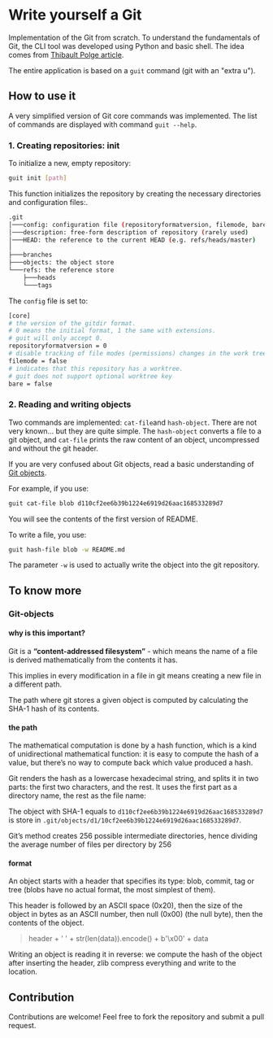 # Write yourself a Git

Implementation of the Git from scratch.
To understand the fundamentals of Git, the CLI tool was developed using Python
and basic shell. The idea comes from [Thibault Polge article](https://wyag.thb.lt/#intro).

The entire application is based on a `guit` command (git with an "extra u").

## How to use it

A very simplified version of Git core commands was implemented.
The list of commands are displayed with command `guit --help`.

### 1. Creating repositories: init

To initialize a new, empty repository:
``` bash
guit init [path]
```
This function initializes the repository by creating the necessary
directories and configuration files:.

``` bash
.git
│───config: configuration file (repositoryformatversion, filemode, bare)
│───description: free-form description of repository (rarely used)
│───HEAD: the reference to the current HEAD (e.g. refs/heads/master)
│
├───branches
├───objects: the object store
└───refs: the reference store
    ├───heads
    └───tags
```

The `config` file is set to:

``` bash
[core]
# the version of the gitdir format.
# 0 means the initial format, 1 the same with extensions.
# guit will only accept 0.
repositoryformatversion = 0
# disable tracking of file modes (permissions) changes in the work tree.
filemode = false
# indicates that this repository has a worktree.
# guit does not support optional worktree key
bare = false
```

### 2. Reading and writing objects

Two commands are implemented: `cat-file`and `hash-object`. There are not
very known... but they are quite simple. The `hash-object` converts
a file to a git object, and `cat-file` prints the raw content of an object,
uncompressed and without the git header.

If you are very confused about Git objects, read a basic understanding of [Git objects](#git-objects "Goto Git-objects").

For example, if you use:

```bash
guit cat-file blob d110cf2ee6b39b1224e6919d26aac168533289d7
```

You will see the contents of the first version of README.


To write a file, you use:

```bash
guit hash-file blob -w README.md
```

The parameter `-w` is used to actually write the object into the git repository.

## To know more

### Git-objects

#### why is this important?

Git is a **“content-addressed filesystem”** - which means the name of a file
is derived mathematically from the contents it has.

This implies in every modification in a file in git means creating a new file in a different path.

The path where git stores a given object is computed by calculating the SHA-1 hash of its contents.

#### the path

The mathematical computation is done by a hash function, which is a kind of unidirectional mathematical function: it is easy to compute the hash of a value, but there’s no way to compute back which value produced a hash.

Git renders the hash as a lowercase hexadecimal string, and splits it in two parts: the first two characters, and the rest. It uses the first part as a directory name, the rest as the file name:

The object with SHA-1 equals to `d110cf2ee6b39b1224e6919d26aac168533289d7` is store in `.git/objects/d1/10cf2ee6b39b1224e6919d26aac168533289d7`.

Git’s method creates 256 possible intermediate directories, hence dividing the average number of files per directory by 256

#### format

An object starts with a header that specifies its type: blob, commit, tag or tree (blobs have no actual format, the most simplest of them).

This header is followed by an ASCII space (0x20), then the size of the object in bytes as an ASCII number, then null (0x00) (the null byte), then the contents of the object.

> header + ' ' + str(len(data)).encode() + b'\x00' + data

Writing an object is reading it in reverse: we compute the hash of the object after
inserting the header, zlib compress everything and write to the location.

## Contribution

Contributions are welcome! Feel free to fork the repository and submit a pull request.
